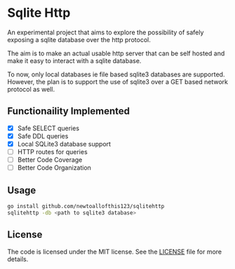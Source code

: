 # Sqlite Http

An experimental project that aims to explore the possibility of safely
exposing a sqlite database over the http protocol.

The aim is to make an actual usable http server that can be self hosted and
make it easy to interact with a sqlite database.

To now, only local databases ie file based sqlite3 databases are supported.
However, the plan is to support the use of sqlite3 over a GET based network protocol as well.

## Functionaility Implemented

- [x] Safe SELECT queries
- [x] Safe DDL queries
- [x] Local SQLite3 database support
- [ ] HTTP routes for queries
- [ ] Better Code Coverage
- [ ] Better Code Organization

## Usage

```bash
go install github.com/newtoallofthis123/sqlitehttp
sqlitehttp -db <path to sqlite3 database>
```

## License

The code is licensed under the MIT license. See the [LICENSE](LICENSE) file for more details.
